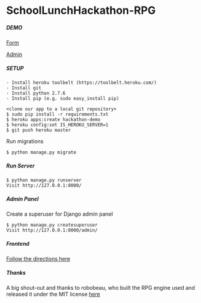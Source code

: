 SchoolLunchHackathon-RPG
===========

##### DEMO
[Form](http://school-lunch-hackathon.herokuapp.com/)

[Admin](http://school-lunch-hackathon.herokuapp.com/static/pub/admin.html)

##### SETUP
```
- Install heroku toolbelt (https://toolbelt.heroku.com/)
- Install git
- Install python 2.7.6
- Install pip (e.g. sudo easy_install pip)
```

```
<clone our app to a local git repository>
$ sudo pip install -r requirements.txt
$ heroku apps:create hackathon-demo 
$ heroku config:set IS_HEROKU_SERVER=1
$ git push heroku master
```

Run migrations
```
$ python manage.py migrate
```

##### Run Server
```
$ python manage.py runserver
Visit http://127.0.0.1:8000/
```

##### Admin Panel
Create a superuser for Django admin panel
```
$ python manage.py createsuperuser
Visit http://127.0.0.1:8000/admin/
```

##### Frontend
[Follow the directions here](https://github.com/emeth-/SchoolLunchHackathon-RPG/tree/develop/static)

##### Thanks

A big shout-out and thanks to robobeau, who built the RPG engine used and released it under the MIT license [here](https://github.com/robobeau/JobInterviewStory)


